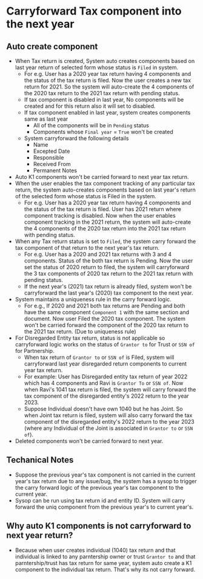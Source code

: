 # Carryforward Tax component into the next year

## Auto create component

- When Tax return is created, System auto creates components based on last year return of selected form whose status is `Filed` in system. 
  - For e.g. User has a 2020 year tax return having 4 components and the status of the tax return is filed. Now the user creates a new tax return for 2021. So the system will auto-create the 4 components of the 2020 tax return to the 2021 tax return with pending status.
  - If tax component is disabled in last year, No components will be created and for this return also it will set to disabled.
  - If tax component enabled in last year, system creates components same as last year
    - All of the components will be in `Pending` status
    - Components whose `Final year` = `True` won't be created
  - System carryforward the following details
    - Name
    - Excepted Date
    - Responsible
    - Received From
    - Permanent Notes
- Auto K1 components won't be carried forward to next year tax return. 
- When the user enables the tax component tracking of any particular tax return, the system auto-creates components based on last year's return of the selected form whose status is Filed in the system.
  - For e.g. User has a 2020 year tax return having 4 components and the status of the tax return is filed. User has 2021 return where component tracking is disabled. Now when the user enables component tracking in the 2021 return, the system will auto-create the 4 components of the 2020 tax return into the 2021 tax return with pending status.
- When any Tax return status is set to `Filed`, the system carry forward the tax component of that return to the next year's tax return.
  - For e.g. User has a 2020 and 2021 tax returns with 3 and 4 components. Status of the both tax return is Pending. Now the user set the status of 2020 return to filed, the system will carryforward the 3 tax components of 2020 tax return to the 2021 tax return with pending status.
  - If the next year's (2021) tax return is already filed, system won't be carryforward the last year's (2020) tax component to the next year.
- System maintains a uniqueness rule in the carry forward logic.
  - For e.g., If 2020 and 2021 both tax returns are Pending and both have the same component `Component 1` with the same section and document. Now user Filed the 2020 tax component. The system won't be carried forward the component of the 2020 tax return to the 2021 tax return. (Due to uniqueness rule)  
- For Disregarded Entity tax return, status is not applicable so carryforward logic works on the status of `Grantor to` for Trust or `SSN of` for Partnership.
  - When tax return of `Grantor to` or `SSN of` is Filed, system will carryforward last year disregarded return components to current year tax return. 
  - For example: User has Disregarded entity tax return of year 2022 which has 4 components and Ravi is `Grantor To` or `SSN of`. Now when Ravi's 1041 tax return is filed, the system will carry forward the tax component of the disregarded entity's 2022 return to the year 2023.
  - Suppose Individual doesn't have own 1040 but he has Joint. So when Joint tax return is filed, system will also carry forward the tax component of the disregarded entity's 2022 return to the year 2023 (where any Individual of the Joint is associated in `Grantor to` or `SSN of`). 
- Deleted components won't be carried forward to next year.


## Techanical Notes
- Suppose the previous year's tax component is not carried in the current year's tax return due to any issue/bug, the system has a sysop to trigger the carry forward logic of the previous year's tax component to the current year. 
- Sysop can be run using tax return id and entity ID. System will carry forward the uniq component from the previous year's to current year's.

## Why auto K1 components is not carryforward to next year return?
- Because when user creates individual (1040) tax return and that individual is linked to any parntership owner or trust `Grantor to` and that parntership/trust has tax return for same year, system auto create a K1 component to the individual tax return. That's why its not carry forward.